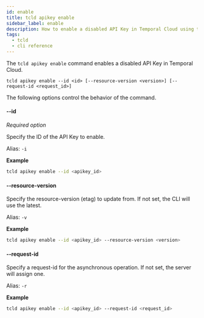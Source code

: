 ```yaml
---
id: enable
title: tcld apikey enable
sidebar_label: enable
description: How to enable a disabled API Key in Temporal Cloud using tcld.
tags:
  - tcld
  - cli reference
---
```


The `tcld apikey enable` command enables a disabled API Key in Temporal Cloud.

`tcld apikey enable --id <id> [--resource-version <version>] [--request-id <request_id>]`

The following options control the behavior of the command.

#### --id

_Required option_

Specify the ID of the API Key to enable.

Alias: `-i`

**Example**

```bash
tcld apikey enable --id <apikey_id>
```

#### --resource-version

Specify the resource-version (etag) to update from.
If not set, the CLI will use the latest.

Alias: `-v`

**Example**

```bash
tcld apikey enable --id <apikey_id> --resource-version <version>
```

#### --request-id

Specify a request-id for the asynchronous operation.
If not set, the server will assign one.

Alias: `-r`

**Example**

```bash
tcld apikey enable --id <apikey_id> --request-id <request_id>
```
